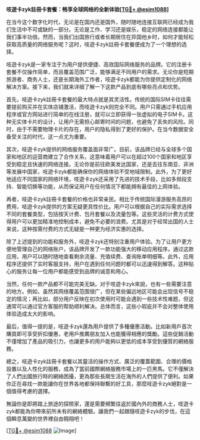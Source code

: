 **吱遊卡zyk註冊卡套餐：畅享全球网络的全新体验[[TG💪+ @esim1088](https://t.me/s/esim1088)]**

在当今这个数字化时代，无论是在国内还是国外，随时随地连接互联网已经成为我们生活中不可或缺的一部分。无论是工作、学习还是娱乐，稳定的网络连接都能让我们事半功倍。然而，当我们出国旅行或者长期居住在异国他乡时，如何才能轻松获取高质量的网络服务呢？这时，吱遊卡zyk註冊卡套餐便成为了一个理想的选择。

吱遊卡zyk是一家专注于为用户提供便捷、高效国际网络服务的品牌。它的注册卡套餐不仅操作简单，而且覆盖范围广泛，能够满足不同用户的需求。无论你是短期旅游者、商务人士，还是长期海外工作者，吱遊卡zyk都能为你提供定制化的网络解决方案。接下来，我们就来详细了解一下这款产品到底有哪些亮点和优势。

首先，吱遊卡zyk註冊卡套餐的最大特点就是其灵活性。传统的国际SIM卡往往需要提前购买并在实体店铺激活，而吱遊卡zyk则完全不同。用户只需通过手机应用程序或官方网站进行简单的在线注册，就可以立即获得一张虚拟的电子SIM卡。这种无实体卡片的设计，让用户无需担心邮寄时间的问题，也避免了丢失的风险。同时，由于不需要物理卡片的存在，用户的隐私得到了更好的保护。在当今数据安全备受关注的时代，这一点尤为重要。

其次，吱遊卡zyk提供的网络服务覆盖面非常广。目前，该品牌已经与全球多个国家和地区的运营商建立了合作关系，这意味着用户可以在超过100个国家和地区享受到稳定且快速的网络连接。无论你是前往欧美发达国家，还是去往东南亚、非洲等发展中国家，吱遊卡zyk都能确保你的网络体验不受地域限制。此外，为了更好地适应不同国家的网络环境，吱遊卡zyk还采用了先进的技术手段，比如多频段支持、智能切换等功能，从而保证用户在任何情况下都能拥有最佳的上网体验。

再者，吱遊卡zyk註冊卡套餐的价格也非常亲民。相比于传统国际漫游服务高昂的费用，吱遊卡zyk提供的方案无疑更具性价比。用户可以根据自己的实际需求选择不同的套餐类型，包括按天计费、包月套餐以及流量包等。这些灵活的计费方式使得用户可以更加精准地控制成本，避免不必要的浪费。尤其是对于经常出国的人士来说，这种按需付费的方式无疑是一种更为经济实惠的选择。

除了上述提到的功能和服务外，吱遊卡zyk还特别注重用户体验。为了让用户更方便地管理自己的网络账户，该品牌开发了一款功能强大的移动应用程序。通过这款应用，用户可以随时随地查看剩余流量、充值续费、查询账单明细等。此外，应用程序还提供了实时客服支持，用户在遇到任何问题时都可以迅速得到解答。这种贴心的服务让每一位用户都能感受到品牌的诚意和用心。

当然，任何一款产品都不可能完美无缺。对于吱遊卡zyk來說，也有一些需要注意的地方。例如，虽然其网络覆盖范围很广，但在某些偏远地区可能会出现信号不稳定的情况；再比如，部分用户反映在初次使用时可能会遇到一些技术性难题，但这通常可以通过官方客服的帮助顺利解决。总体而言，这些小瑕疵并不会对整体使用体验造成太大的影响。

最后，值得一提的是，吱遊卡zyk還為用戶提供了多種優惠活動。比如新用戶首次購買即可享受折扣優惠，老用戶推薦朋友加入也能獲得相應的獎勵。這些促銷活動不僅增加了產品的吸引力，也讓更多的用戶能夠以更低的成本享受到優質的網絡服務。

總之，吱遊卡zyk註冊卡套餐以其靈活的操作方式、廣泛的覆蓋範圍、合理的價格設置以及人性化的服務，成為了當前國際網絡服務市場上的一匹黑馬。它不僅解決了人們出國旅行時的網絡困擾，更為那些長期生活在海外的人們提供了便利。如果你正在尋找一款能讓你在世界各地都保持聯繫的好工具，那麼吱遊卡zyk絕對是一個值得考慮的選擇。

無論你是即將踏上旅途的探險家，還是需要頻繁往返於國內外的商務人士，吱遊卡zyk都能為你帶來前所未有的網絡體驗。讓我們一起跟隨吱遊卡zyk的步伐，在這個瞬息萬變的世界裡自由翱翔吧！

[[TG💪+ @esim1088](https://t.me/s/esim1088) ![Image](https://i.postimg.cc/4NQfJmqS/Snipaste-2025-05-13-00-14-12.png)]